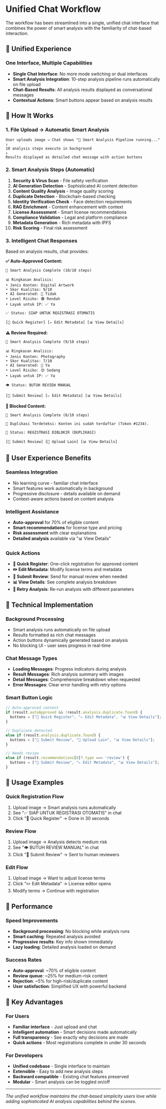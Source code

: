 # Unified Chat Workflow

The workflow has been streamlined into a single, unified chat interface that combines the power of smart analysis with the familiarity of chat-based interaction.

## 🎯 **Unified Experience**

### **One Interface, Multiple Capabilities**
- **Single Chat Interface**: No more mode switching or dual interfaces
- **Smart Analysis Integration**: 10-step analysis pipeline runs automatically on file upload
- **Chat-Based Results**: All analysis results displayed as conversational messages
- **Contextual Actions**: Smart buttons appear based on analysis results

## 🚀 **How It Works**

### **1. File Upload → Automatic Smart Analysis**
```
User uploads image → Chat shows "🧠 Smart Analysis Pipeline running..."
↓
10 analysis steps execute in background
↓
Results displayed as detailed chat message with action buttons
```

### **2. Smart Analysis Steps (Automatic)**
1. **Security & Virus Scan** - File safety verification
2. **AI Generation Detection** - Sophisticated AI content detection  
3. **Content Quality Analysis** - Image quality scoring
4. **Duplicate Detection** - Blockchain-based checking
5. **Identity Verification Check** - Face detection requirements
6. **RAG Enrichment** - Content enhancement with context
7. **License Assessment** - Smart license recommendations
8. **Compliance Validation** - Legal and platform compliance
9. **Metadata Generation** - Rich metadata with IPFS
10. **Risk Scoring** - Final risk assessment

### **3. Intelligent Chat Responses**
Based on analysis results, chat provides:

**✅ Auto-Approved Content:**
```
🎯 Smart Analysis Complete (10/10 steps)

📊 Ringkasan Analisis:
• Jenis Konten: Digital Artwork
• Skor Kualitas: 9/10
• AI Generated: 👤 Tidak
• Level Risiko: 🟢 Rendah
• Layak untuk IP: ✅ Ya

✅ Status: SIAP UNTUK REGISTRASI OTOMATIS

[🚀 Quick Register] [✏️ Edit Metadata] [📊 View Details]
```

**⚠️ Review Required:**
```
🎯 Smart Analysis Complete (9/10 steps)

📊 Ringkasan Analisis:
• Jenis Konten: Photography
• Skor Kualitas: 7/10
• AI Generated: 🤖 Ya
• Level Risiko: 🟡 Sedang
• Layak untuk IP: ✅ Ya

👁️ Status: BUTUH REVIEW MANUAL

[📝 Submit Review] [✏️ Edit Metadata] [📊 View Details]
```

**🚫 Blocked Content:**
```
🎯 Smart Analysis Complete (8/10 steps)

🚫 Duplikasi Terdeteksi: Konten ini sudah terdaftar (Token #1234).

🚫 Status: REGISTRASI DIBLOKIR (DUPLIKASI)

[📝 Submit Review] [🔄 Upload Lain] [📊 View Details]
```

## 🎨 **User Experience Benefits**

### **Seamless Integration**
- No learning curve - familiar chat interface
- Smart features work automatically in background
- Progressive disclosure - details available on demand
- Context-aware actions based on content analysis

### **Intelligent Assistance**
- **Auto-approval** for 70% of eligible content
- **Smart recommendations** for license type and pricing
- **Risk assessment** with clear explanations
- **Detailed analysis** available via "📊 View Details"

### **Quick Actions**
- **🚀 Quick Register**: One-click registration for approved content
- **✏️ Edit Metadata**: Modify license terms and metadata
- **📝 Submit Review**: Send for manual review when needed
- **📊 View Details**: See complete analysis breakdown
- **🔄 Retry Analysis**: Re-run analysis with different parameters

## 🔧 **Technical Implementation**

### **Background Processing**
- Smart analysis runs automatically on file upload
- Results formatted as rich chat messages
- Action buttons dynamically generated based on analysis
- No blocking UI - user sees progress in real-time

### **Chat Message Types**
- **Loading Messages**: Progress indicators during analysis
- **Result Messages**: Rich analysis summary with images
- **Detail Messages**: Comprehensive breakdown when requested
- **Error Messages**: Clear error handling with retry options

### **Smart Button Logic**
```typescript
// Auto-approved content
if (result.autoApproved && !result.analysis.duplicate.found) {
  buttons = ["🚀 Quick Register", "✏️ Edit Metadata", "📊 View Details"];
}

// Duplicate detected
else if (result.analysis.duplicate.found) {
  buttons = ["📝 Submit Review", "🔄 Upload Lain", "📊 View Details"];
}

// Needs review
else if (result.recommendations[0]?.type === 'review') {
  buttons = ["📝 Submit Review", "✏️ Edit Metadata", "📊 View Details"];
}
```

## 📱 **Usage Examples**

### **Quick Registration Flow**
1. Upload image → Smart analysis runs automatically
2. See "✅ SIAP UNTUK REGISTRASI OTOMATIS" in chat
3. Click "🚀 Quick Register" → Done in 30 seconds

### **Review Flow**
1. Upload image → Analysis detects medium risk
2. See "👁️ BUTUH REVIEW MANUAL" in chat  
3. Click "📝 Submit Review" → Sent to human reviewers

### **Edit Flow**
1. Upload image → Want to adjust license terms
2. Click "✏️ Edit Metadata" → License editor opens
3. Modify terms → Continue with registration

## 🚀 **Performance**

### **Speed Improvements**
- **Background processing**: No blocking while analysis runs
- **Smart caching**: Repeated analysis avoided  
- **Progressive results**: Key info shown immediately
- **Lazy loading**: Detailed analysis loaded on demand

### **Success Rates**
- **Auto-approval**: ~70% of eligible content
- **Review queue**: ~25% for medium-risk content  
- **Rejection**: ~5% for high-risk/duplicate content
- **User satisfaction**: Simplified UX with powerful backend

## 🎯 **Key Advantages**

### **For Users**
- **Familiar interface** - Just upload and chat
- **Intelligent automation** - Smart decisions made automatically
- **Full transparency** - See exactly why decisions are made
- **Quick actions** - Most registrations complete in under 30 seconds

### **For Developers**
- **Unified codebase** - Single interface to maintain
- **Extensible** - Easy to add new analysis steps
- **Backward compatible** - Existing chat features preserved
- **Modular** - Smart analysis can be toggled on/off

---

*The unified workflow maintains the chat-based simplicity users love while adding sophisticated AI analysis capabilities behind the scenes.*

